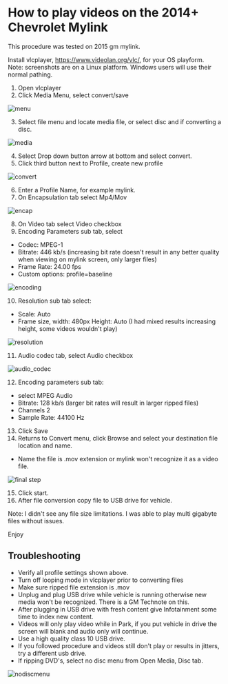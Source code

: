 # How to play videos on the 2014+ Chevrolet Mylink

This procedure was tested on 2015 gm mylink.

Install vlcplayer, https://www.videolan.org/vlc/,  for your OS playform.   
Note: screenshots are on a Linux platform.  Windows users will use their normal pathing.

1. Open vlcplayer
2. Click Media Menu, select convert/save

![menu](images/1.png)

3. Select file menu and locate media file, or select disc and if converting a disc.

![media](images/2.png)

4. Select Drop down button arrow at bottom and select convert.
5. Click third button next to Profile, create new profile

![convert](images/3.png)

6. Enter a Profile Name, for example mylink.
7. On Encapsulation tab select Mp4/Mov

![encap](images/4.png)

8. On Video tab select Video checkbox
9. Encoding Parameters sub tab, select 
+ Codec: MPEG-1
+ Bitrate: 446 kb/s  (increasing bit rate doesn't result in any better quality when viewing on mylink screen, only larger files)
+ Frame Rate: 24.00 fps
+ Custom options: profile=baseline

![encoding](images/5.png)

10. Resolution sub tab select:
+ Scale: Auto
+ Frame size, width: 480px   Height: Auto    (I had mixed results increasing height, some videos wouldn't play)

![resolution](images/6.png)

11. Audio codec tab, select Audio checkbox

![audio_codec](images/7.png)

12. Encoding parameters sub tab:
+ select MPEG Audio
+ Bitrate: 128 kb/s  (larger bit rates will result in larger ripped files)
+ Channels 2
+ Sample Rate: 44100 Hz
13. Click Save
14. Returns to Convert menu, click Browse and select your destination file location and name.  
+ Name the file is .mov extension or mylink won't recognize it as a video file.

![final step](images/8.png)

15. Click start.
16. After file conversion copy file to USB drive for vehicle. 

Note:
I didn't see any file size limitations.  I was able to play multi gigabyte files without issues.

Enjoy 

## Troubleshooting
* Verify all profile settings shown above.
* Turn off looping mode in vlcplayer prior to converting files
* Make sure ripped file extension is .mov
* Unplug and plug USB drive while vehicle is running otherwise new media won't be recognized.   There is a GM Technote on this.
* After plugging in USB drive with fresh content give Infotainment some time to index new content.
* Videos will only play video while in Park, if you put vehicle in drive the screen will blank and audio only will continue.
* Use a high quality class 10 USB drive.
* If you followed procedure and videos still don't play or results in jitters, try a different usb drive.
* If ripping DVD's, select no disc menu from Open Media, Disc tab.

![nodiscmenu](images/nodiscmenus.png)
